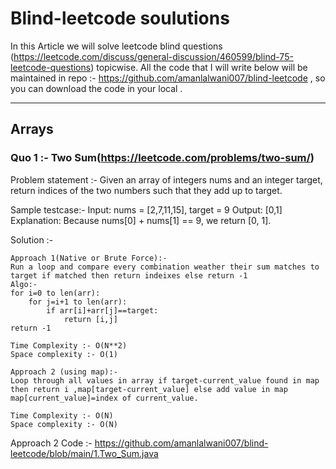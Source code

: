 # Blind-leetcode soulutions
In this Article we will solve leetcode blind questions (https://leetcode.com/discuss/general-discussion/460599/blind-75-leetcode-questions) topicwise.
All the code that I will write below will be maintained in repo :-  https://github.com/amanlalwani007/blind-leetcode , so you can download the code in your local .
****

## Arrays
### Quo 1 :- Two Sum(https://leetcode.com/problems/two-sum/)

Problem statement :- Given an array of integers nums and an integer target, return indices of the two numbers such that they add up to target.

Sample testcase:- 
Input: nums = [2,7,11,15], target = 9
Output: [0,1]
Explanation: Because nums[0] + nums[1] == 9, we return [0, 1].

Solution :- 

```
Approach 1(Native or Brute Force):- 
Run a loop and compare every combination weather their sum matches to target if matched then return indeixes else return -1
Algo:- 
for i=0 to len(arr):
    for j=i+1 to len(arr):
        if arr[i]+arr[j]==target:
            return [i,j]
return -1              

Time Complexity :- O(N**2)
Space complexity :- O(1)

Approach 2 (using map):- 
Loop through all values in array if target-current_value found in map then return i ,map[target-current_value] else add value in map map[current_value]=index of current_value.

Time Complexity :- O(N)
Space complexity :- O(N)
```
Approach 2 Code :- https://github.com/amanlalwani007/blind-leetcode/blob/main/1.Two_Sum.java







